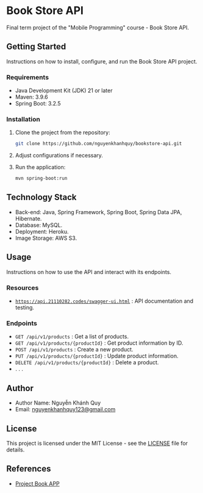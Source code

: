 # Book Store API

Final term project of the "Mobile Programming" course - Book Store API.

## Getting Started

Instructions on how to install, configure, and run the Book Store API project.

### Requirements

- Java Development Kit (JDK) 21 or later
- Maven: 3.9.6
- Spring Boot: 3.2.5

### Installation

1. Clone the project from the repository:

    ```sh
    git clone https://github.com/nguyenkhanhquy/bookstore-api.git
    ```

2. Adjust configurations if necessary.

3. Run the application:

    ```sh
    mvn spring-boot:run
    ```

## Technology Stack

- Back-end: Java, Spring Framework, Spring Boot, Spring Data JPA, Hibernate.
- Database: MySQL.
- Deployment: Heroku.
- Image Storage: AWS S3.

## Usage

Instructions on how to use the API and interact with its endpoints.

### Resources

- [`https://api.21110282.codes/swagger-ui.html`](https://api.21110282.codes/swagger-ui.html) : API documentation and testing.

### Endpoints

- `GET /api/v1/products` : Get a list of products.
- `GET /api/v1/products/{productId}` : Get product information by ID.
- `POST /api/v1/products` : Create a new product.
- `PUT /api/v1/products/{productId}` : Update product information.
- `DELETE /api/v1/products/{productId}` : Delete a product.
- . . .

## Author

- Author Name: Nguyễn Khánh Quy
- Email: <nguyenkhanhquy123@gmail.com>

## License

This project is licensed under the MIT License - see the [LICENSE](https://github.com/nguyenkhanhquy/bookstore-api/blob/main/LICENSE) file for details.

## References

- [Project Book APP](https://github.com/nguyenkhanhquy/bookstore-app)
